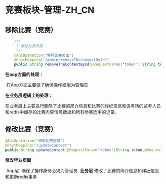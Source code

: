 # 竞赛板块-管理-ZH_CN

## 移除比赛（竞赛）

~~~java
    /**
     * 移除比赛页面
     */
    @ApiOperation("移除比赛页面")
    @PostMapping("/admin/removeTheContestById")
    public String removeTheContestById(@RequestParam("token") String token,@RequestParam("id")Long id)
~~~

**在aop方面的处理：**

​	在Aop方面主要做了确保操作权限为管理员

**在业务层逻辑上的处理：**

​	在业务层上主要进行删除了比赛的简介信息和比赛的详细信息和该考场的监考人员和redis中缓存的比赛内容信息数据和所有参赛选手的记录。

## 修改比赛（竞赛）

```java
@ApiOperation("修改比赛信息")
@PostMapping("/updateContest")
public String updateContest(@RequestParam("token")String token,@RequestBody Contest contest)
```

**修改毕业页面**

​	  Aop层
​           确保了操作身份必须为管理员
​     **业务层**
​           修改了比赛的简介信息和详细信息和更新redis事务
